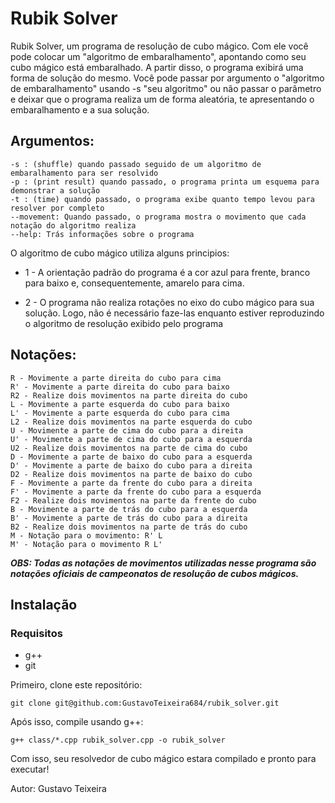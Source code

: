 
# Rubik Solver

Rubik Solver, um programa de resolução de cubo mágico.
Com ele você pode colocar um "algoritmo de embaralhamento", apontando como seu cubo mágico está embaralhado. A partir disso, o programa exibirá uma forma de solução do mesmo.
Você pode passar por argumento o "algoritmo de embaralhamento" usando -s "seu algoritmo" ou não passar o parâmetro e deixar que o programa realiza um de forma aleatória, te apresentando o embaralhamento e a sua solução.

## Argumentos:

    -s : (shuffle) quando passado seguido de um algoritmo de embaralhamento para ser resolvido
    -p : (print result) quando passado, o programa printa um esquema para demonstrar a solução
    -t : (time) quando passado, o programa exibe quanto tempo levou para resolver por completo
    --movement: Quando passado, o programa mostra o movimento que cada notação do algoritmo realiza
    --help: Trás informações sobre o programa

O algoritmo de cubo mágico utiliza alguns principios:

 - 1 - A orientação padrão do programa é a cor azul para frente, branco para baixo e, consequentemente, amarelo para cima.

 - 2 - O programa não realiza rotações no eixo do cubo mágico para sua solução. Logo, não é necessário faze-las enquanto estiver reproduzindo o algoritmo de resolução exibido pelo programa


## Notações:
    R - Movimente a parte direita do cubo para cima
    R' - Movimente a parte direita do cubo para baixo
    R2 - Realize dois movimentos na parte direita do cubo
    L - Movimente a parte esquerda do cubo para baixo
    L' - Movimente a parte esquerda do cubo para cima
    L2 - Realize dois movimentos na parte esquerda do cubo
    U - Movimente a parte de cima do cubo para a direita
    U' - Movimente a parte de cima do cubo para a esquerda
    U2 - Realize dois movimentos na parte de cima do cubo
    D - Movimente a parte de baixo do cubo para a esquerda
    D' - Movimente a parte de baixo do cubo para a direita
    D2 - Realize dois movimentos na parte de baixo do cubo
    F - Movimente a parte da frente do cubo para a direita
    F' - Movimente a parte da frente do cubo para a esquerda
    F2 - Realize dois movimentos na parte da frente do cubo
    B - Movimente a parte de trás do cubo para a esquerda
    B' - Movimente a parte de trás do cubo para a direita
    B2 - Realize dois movimentos na parte de trás do cubo
    M - Notação para o movimento: R' L
    M' - Notação para o movimento R L'

***OBS: Todas as notações de movimentos utilizadas nesse programa são notações oficiais de campeonatos de resolução de cubos mágicos.***

## Instalação

### Requisitos
 - g++
 - git

Primeiro, clone este repositório:

    git clone git@github.com:GustavoTeixeira684/rubik_solver.git

Após isso, compile usando g++:

    g++ class/*.cpp rubik_solver.cpp -o rubik_solver

Com isso, seu resolvedor de cubo mágico estara compilado e pronto para executar!

Autor: Gustavo Teixeira

